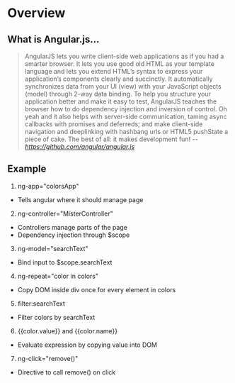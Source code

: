 Overview
========

What is Angular.js...
---------------------

> AngularJS lets you write client-side web applications as if you
> had a smarter browser. It lets you use good old HTML as your 
> template language and lets you extend HTML’s syntax to express your 
> application’s components clearly and succinctly. It automatically 
> synchronizes data from your UI (view) with your JavaScript 
> objects (model) through 2-way data binding. To help you structure 
> your application better and make it easy to test, AngularJS teaches 
> the browser how to do dependency injection and inversion of control. 
> Oh yeah and it also helps with server-side communication, taming 
> async callbacks with promises and deferreds; and make client-side 
> navigation and deeplinking with hashbang urls or HTML5 pushState a 
> piece of cake. The best of all: it makes development fun!
> -- <cite>https://github.com/angular/angular.js</cite>

Example
-------
1. ng-app="colorsApp"
  * Tells angular where it should manage page
2. ng-controller="MisterController"
  * Controllers manage parts of the page
  * Dependency injection through $scope
3. ng-model="searchText"
  * Bind input to $scope.searchText
4. ng-repeat="color in colors"
  * Copy DOM inside div once for every element in colors
5. filter:searchText
  * Filter colors by searchText
6. {{color.value}} and {{color.name}}
  * Evaluate expression by copying value into DOM
7. ng-click="remove()"
  * Directive to call remove() on click